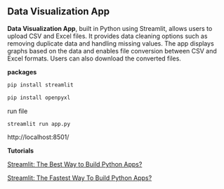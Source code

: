 ## Data Visualization App

**Data Visualization App**, built in Python using Streamlit, allows users to upload CSV and Excel files. It provides data cleaning options such as removing duplicate data and handling missing values. The app displays graphs based on the data and enables file conversion between CSV and Excel formats. Users can also download the converted files.

**packages** 

```bash
pip install streamlit 
```

```bash
pip install openpyxl
```

run file

```bash
streamlit run app.py
```
http://localhost:8501/

**Tutorials**

[Streamlit: The Best Way to Build Python Apps?](https://www.youtube.com/watch?v=8W8NQFFbDcU)

[Streamlit: The Fastest Way To Build Python Apps?](https://www.youtube.com/watch?v=D0D4Pa22iG0)

